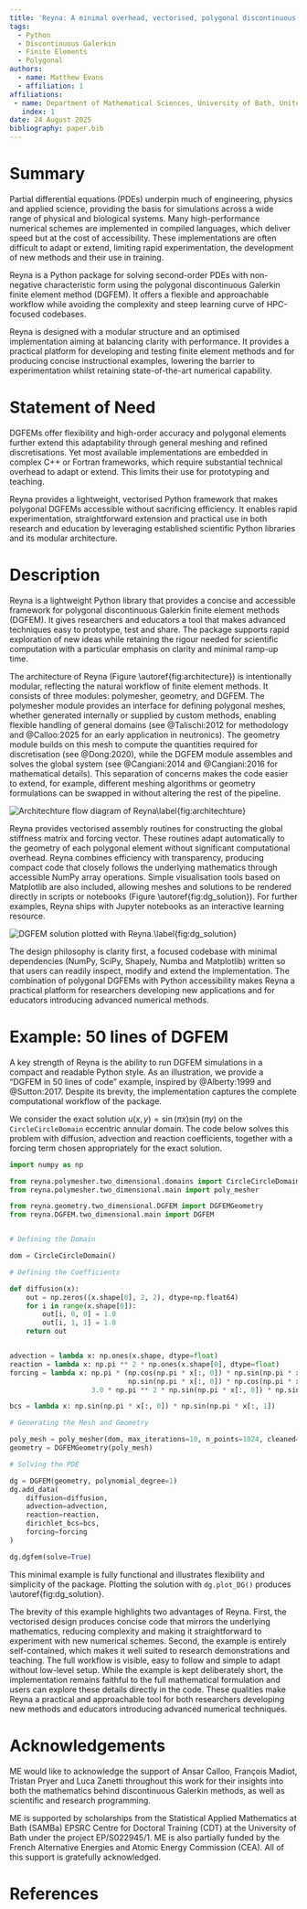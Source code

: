 ```yaml
---
title: 'Reyna: A minimal overhead, vectorised, polygonal discontinuous Galerkin finite element library.'
tags:
  - Python
  - Discontinuous Galerkin
  - Finite Elements
  - Polygonal
authors:
  - name: Matthew Evans
  - affiliation: 1
affiliations:
 - name: Department of Mathematical Sciences, University of Bath, United Kingdom
   index: 1
date: 24 August 2025
bibliography: paper.bib
---
```


# Summary

Partial differential equations (PDEs) underpin much of engineering,
physics and applied science, providing the basis for simulations
across a wide range of physical and biological systems. Many
high-performance numerical schemes are implemented in compiled
languages, which deliver speed but at the cost of accessibility. These
implementations are often difficult to adapt or extend, limiting rapid
experimentation, the development of new methods and their use in
training.

Reyna is a Python package for solving second-order PDEs with
non-negative characteristic form using the polygonal discontinuous
Galerkin finite element method (DGFEM). It offers a flexible and
approachable workflow while avoiding the complexity and steep learning
curve of HPC-focused codebases.

Reyna is designed with a modular structure and an optimised
implementation aiming at balancing clarity with performance. It
provides a practical platform for developing and testing finite
element methods and for producing concise instructional examples,
lowering the barrier to experimentation whilst retaining
state-of-the-art numerical capability.

# Statement of Need

DGFEMs offer flexibility and high-order accuracy and polygonal
elements further extend this adaptability through general meshing and
refined discretisations. Yet most available implementations are
embedded in complex C++ or Fortran frameworks, which require
substantial technical overhead to adapt or extend. This limits their
use for prototyping and teaching.

Reyna provides a lightweight, vectorised Python framework that makes
polygonal DGFEMs accessible without sacrificing efficiency. It enables
rapid experimentation, straightforward extension and practical use in
both research and education by leveraging established scientific
Python libraries and its modular architecture.

# Description

Reyna is a lightweight Python library that provides a concise and
accessible framework for polygonal discontinuous Galerkin finite
element methods (DGFEM). It gives researchers and educators a tool
that makes advanced techniques easy to prototype, test and share. The
package supports rapid exploration of new ideas while retaining the
rigour needed for scientific computation with a particular emphasis on
clarity and minimal ramp-up time.

The architecture of Reyna (Figure \autoref{fig:architecture}) is
intentionally modular, reflecting the natural workflow of finite
element methods. It consists of three modules: polymesher, geometry,
and DGFEM. The polymesher module provides an interface for defining
polygonal meshes, whether generated internally or supplied by custom
methods, enabling flexible handling of general domains (see
@Talischi:2012 for methodology and @Calloo:2025 for an early
application in neutronics). The geometry module builds on this mesh to
compute the quantities required for discretisation (see @Dong:2020),
while the DGFEM module assembles and solves the global system (see
@Cangiani:2014 and @Cangiani:2016 for mathematical details). This
separation of concerns makes the code easier to extend, for example,
different meshing algorithms or geometry formulations can be swapped
in without altering the rest of the pipeline.

![Architechture flow diagram of Reyna\label{fig:architechture}](../branding/architechture.png)

Reyna provides vectorised assembly routines for constructing the
global stiffness matrix and forcing vector. These routines adapt
automatically to the geometry of each polygonal element without
significant computational overhead. Reyna combines efficiency with
transparency, producing compact code that closely follows the
underlying mathematics through accessible NumPy array
operations. Simple visualisation tools based on Matplotlib are also
included, allowing meshes and solutions to be rendered directly in
scripts or notebooks (Figure \autoref{fig:dg_solution}). For further
examples, Reyna ships with Jupyter notebooks as an interactive
learning resource.

![DGFEM solution plotted with Reyna.\label{fig:dg_solution}](../branding/circlecircle_example.png)

The design philosophy is clarity first, a focused codebase with
minimal dependencies (NumPy, SciPy, Shapely, Numba and Matplotlib)
written so that users can readily inspect, modify and extend the
implementation. The combination of polygonal DGFEMs with Python
accessibility makes Reyna a practical platform for researchers
developing new applications and for educators introducing advanced
numerical methods.

# Example: 50 lines of DGFEM

A key strength of Reyna is the ability to run DGFEM simulations in a
compact and readable Python style. As an illustration, we provide a
“DGFEM in 50 lines of code” example, inspired by @Alberty:1999 and
@Sutton:2017. Despite its brevity, the implementation captures the
complete computational workflow of the package.

We consider the exact solution $u(x,y) = \sin(\pi x)\sin(\pi y)$ on
the ```CircleCircleDomain``` eccentric annular domain. The code below
solves this problem with diffusion, advection and reaction
coefficients, together with a forcing term chosen appropriately for
the exact solution.

```python
import numpy as np

from reyna.polymesher.two_dimensional.domains import CircleCircleDomain
from reyna.polymesher.two_dimensional.main import poly_mesher

from reyna.geometry.two_dimensional.DGFEM import DGFEMGeometry
from reyna.DGFEM.two_dimensional.main import DGFEM


# Defining the Domain

dom = CircleCircleDomain()

# Defining the Coefficients

def diffusion(x):
    out = np.zeros((x.shape[0], 2, 2), dtype=np.float64)
    for i in range(x.shape[0]):
        out[i, 0, 0] = 1.0
        out[i, 1, 1] = 1.0
    return out


advection = lambda x: np.ones(x.shape, dtype=float)
reaction = lambda x: np.pi ** 2 * np.ones(x.shape[0], dtype=float)
forcing = lambda x: np.pi * (np.cos(np.pi * x[:, 0]) * np.sin(np.pi * x[:, 1]) +
                             np.sin(np.pi * x[:, 0]) * np.cos(np.pi * x[:, 1])) + \
                    3.0 * np.pi ** 2 * np.sin(np.pi * x[:, 0]) * np.sin(np.pi * x[:, 1])

bcs = lambda x: np.sin(np.pi * x[:, 0]) * np.sin(np.pi * x[:, 1])

# Generating the Mesh and Geometry

poly_mesh = poly_mesher(dom, max_iterations=10, n_points=1024, cleaned=True)
geometry = DGFEMGeometry(poly_mesh)

# Solving the PDE

dg = DGFEM(geometry, polynomial_degree=1)
dg.add_data(
    diffusion=diffusion,
    advection=advection,
    reaction=reaction,
    dirichlet_bcs=bcs,
    forcing=forcing
)

dg.dgfem(solve=True)

```

This minimal example is fully functional and illustrates flexibility
and simplicity of the package. Plotting the solution with
```dg.plot_DG()``` produces \autoref{fig:dg_solution}.

The brevity of this example highlights two advantages of Reyna. First,
the vectorised design produces concise code that mirrors the
underlying mathematics, reducing complexity and making it
straightforward to experiment with new numerical schemes. Second, the
example is entirely self-contained, which makes it well suited to
research demonstrations and teaching. The full workflow is visible,
easy to follow and simple to adapt without low-level setup. While the
example is kept deliberately short, the implementation remains
faithful to the full mathematical formulation and users can explore
these details directly in the code. These qualities make Reyna a
practical and approachable tool for both researchers developing new
methods and educators introducing advanced numerical techniques.

# Acknowledgements

ME would like to acknowledge the support of Ansar Calloo, François Madiot, Tristan Pryer and Luca Zanetti throughout
this work for their insights into both the mathematics behind discontinuous Galerkin methods, as well as scientific
and research programming.

ME is supported by scholarships from the Statistical Applied Mathematics at Bath (SAMBa) EPSRC Centre for Doctoral 
Training (CDT) at the University of Bath under the project EP/S022945/1. ME is also partially funded by the French 
Alternative Energies and Atomic Energy Commission (CEA). All of this support is gratefully acknowledged.

# References
